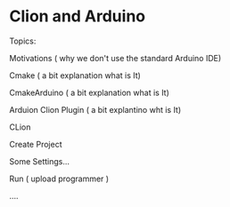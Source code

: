 # Clion and Arduino


Topics:

Motivations ( why we don't use the standard Arduino IDE)

Cmake ( a bit explanation what is It)

CmakeArduino ( a bit explanation what is It)

Arduion Clion Plugin ( a bit explantino wht is It)

CLion

Create Project

Some Settings... 

Run ( upload programmer )

.... 


